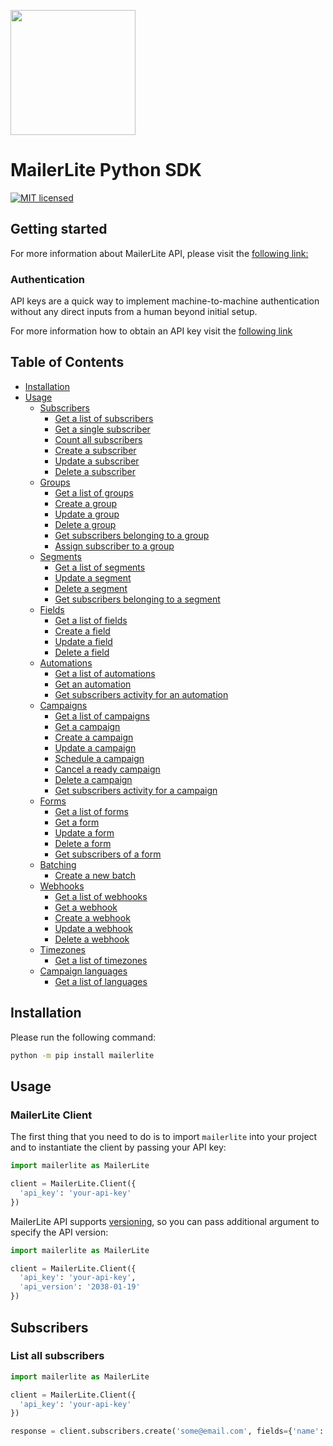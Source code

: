 <a href="https://www.mailerlite.com"><img src="https://app.mailerlite.com/assets/images/logo-color.png" width="200px"/></a>

# MailerLite Python SDK
[![MIT licensed](https://img.shields.io/badge/license-MIT-blue.svg)](./LICENSE)

## Getting started
For more information about MailerLite API, please visit the [following link:](https://developers.mailerlite.com/docs/#mailerlite-api)
### Authentication
API keys are a quick way to implement machine-to-machine authentication without any direct inputs from a human beyond initial setup.

For more information how to obtain an API key visit the [following link](https://developers.mailerlite.com/docs/#mailerlite-api)

## Table of Contents
- [Installation](#installation)
- [Usage](#usage)
  - [Subscribers](#subscribers)
    - [Get a list of subscribers](#get-a-list-of-subscribers)
    - [Get a single subscriber](#get-a-single-subscriber)
    - [Count all subscribers](#count-all-subscribers)
    - [Create a subscriber](#create-a-subscriber)
    - [Update a subscriber](#update-a-subscriber)
    - [Delete a subscriber](#delete-a-subscriber)
  - [Groups](#groups)
    - [Get a list of groups](#get-a-list-of-groups)
    - [Create a group](#create-a-group)
    - [Update a group](#update-a-group)
    - [Delete a group](#delete-a-group)
    - [Get subscribers belonging to a group](#get-subscribers-belonging-to-a-group)
    - [Assign subscriber to a group](#assign-subscribers-to-a-group)
  - [Segments](#segments)
    - [Get a list of segments](#get-a-list-of-segments)
    - [Update a segment](#update-a-segment)
    - [Delete a segment](#delete-a-segment)
    - [Get subscribers belonging to a segment](#get-subscribers-belonging-to-a-segment)
  - [Fields](#fields)
    - [Get a list of fields](#get-a-list-of-fields)
    - [Create a field](#create-a-field)
    - [Update a field](#update-a-field)
    - [Delete a field](#delete-a-field)
  - [Automations](#automations)
    - [Get a list of automations](#get-a-list-of-automations)
    - [Get an automation](#get-an-automation)
    - [Get subscribers activity for an automation](#get-subscribers-activity-for-an-automation)
  - [Campaigns](#campaigns)
    - [Get a list of campaigns](#get-a-list-of-campaigns)
    - [Get a campaign](#get-a-campaign)
    - [Create a campaign](#update-a-campaign)
    - [Update a campaign](#update-a-campaign)
    - [Schedule a campaign](#schedule-a-campaign)
    - [Cancel a ready campaign](#cancel-a-ready-campaign)
    - [Delete a campaign](#delete-a-campaign)
    - [Get subscribers activity for a campaign](#get-subscribers-activity-for-an-campaign)
  - [Forms](#forms)
    - [Get a list of forms](#get-a-list-of-forms)
    - [Get a form](#get-a-form)
    - [Update a form](#update-a-form)
    - [Delete a form](#delete-a-form)
    - [Get subscribers of a form](#get-subscribers-of-a-form)
  - [Batching](#batching)
    - [Create a new batch](#create-a-new-batch)
  - [Webhooks](#webhooks)
    - [Get a list of webhooks](#get-a-list-of-webhooks)
    - [Get a webhook](#get-a-webhook)
    - [Create a webhook](#update-a-webhook)
    - [Update a webhook](#update-a-webhook)
    - [Delete a webhook](#delete-a-webhook)
  - [Timezones](#timezones)
    - [Get a list of timezones](#get-a-list-of-timezones)
  - [Campaign languages](#languages)
    - [Get a list of languages](#get-a-list-of-languages)

## Installation
<a name="installation"></a>

Please run the following command:
```bash
python -m pip install mailerlite
```

## Usage
<a name="usage"></a>

### MailerLite Client
The first thing that you need to do is to import `mailerlite` into your project and to instantiate the client by passing your API key:
```python
import mailerlite as MailerLite

client = MailerLite.Client({
  'api_key': 'your-api-key'
})
```

MailerLite API supports [versioning](https://developers.mailerlite.com/docs/#versioning), so you can pass additional argument to specify the API version:
```python
import mailerlite as MailerLite

client = MailerLite.Client({
  'api_key': 'your-api-key',
  'api_version': '2038-01-19'
})
```

<a name="subscribers"></a>

## Subscribers
<a name="get-a-list-of-subscribers"></a>

### List all subscribers
```python
import mailerlite as MailerLite

client = MailerLite.Client({
  'api_key': 'your-api-key'
})

response = client.subscribers.create('some@email.com', fields={'name': 'John', 'last_name': 'Doe'}, ip_address='1.2.3.4')
```
